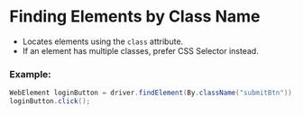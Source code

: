 # Finding Elements by Class Name

- Locates elements using the `class` attribute.
- If an element has multiple classes, prefer CSS Selector instead.

### Example:
```java
WebElement loginButton = driver.findElement(By.className("submitBtn"));
loginButton.click();
